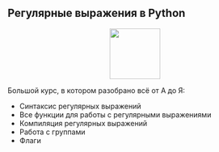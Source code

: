 ## Регулярные выражения в Python

<div id="header" align="center">
  <img src="https://stepik.org/media/cache/images/courses/107335/cover_eo5Kvap/e8cb38769d8398d4ab9855ecac73949c.jpg" width="100"/>
</div>

Большой курс, в котором разобрано всё от А до Я:
- Синтаксис регулярных выражений
- Все функции для работы с регулярными выражениями
- Компиляция регулярных выражений
- Работа с группами
- Флаги
